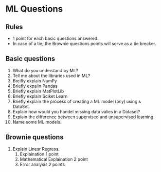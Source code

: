 # ML Questions

## Rules
- 1 point for each basic questions answered.
- In case of a tie, the Brownie questions points will serve as a tie breaker.

## Basic questions

1. What do you understand by ML?
2. Tell me about the libraries used in ML?
3. Breifly explain NumPy
4. Briefly expalin Pandas
5. Briefly explain MatPlotLib 
6. Briefly explain Sciket Learn
7. Briefly explain the process of creating a ML model (any) using s DataSet. 
8. Explain how would you handel missing data valies in a Dataset?
9. Explain the difference between supervised and unsupervised learning.
10. Name some ML models.

## Brownie questions

1. Explain Linesr Regress.
    1. Explaination 1 point
    2. Mathematical Explaination 2 point
    3. Error analysis 2 points